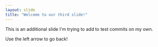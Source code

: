 ```yaml
---
layout: slide
title: "Welcome to our third slide!"
---
```

This is an additional slide I'm trying to add to test commits on my own.

Use the left arrow to go back!